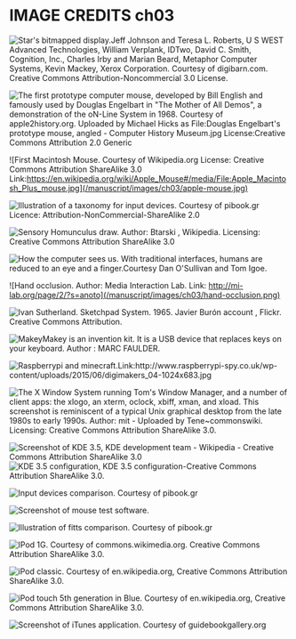 # IMAGE CREDITS ch03

![Star's bitmapped display.Jeff Johnson and Teresa L. Roberts, U S WEST Advanced Technologies, William Verplank, IDTwo, David C. Smith, Cognition, Inc., Charles Irby and Marian Beard, Metaphor Computer Systems, Kevin Mackey, Xerox Corporation. Courtesy of digibarn.com. Creative Commons Attribution-Noncommercial 3.0 License.](/manuscript/images/ch03/xerox-star.png)

![The first prototype computer mouse, developed by Bill English and famously used by Douglas Engelbart in "The Mother of All Demos", a demonstration of the oN-Line System in 1968. Courtesy of apple2history.org. Uploaded by Michael Hicks as File:Douglas Engelbart's prototype mouse, angled - Computer History Museum.jpg License:Creative Commons Attribution 2.0 Generic](/manuscript/images/ch03/Engelbart-mouse.jpg)

![First Macintosh Mouse. Courtesy of Wikipedia.org License: Creative Commons Attribution ShareAlike 3.0 Link:https://en.wikipedia.org/wiki/Apple_Mouse#/media/File:Apple_Macintosh_Plus_mouse.jpg](/manuscript/images/ch03/apple-mouse.jpg)

![Illustration of a taxonomy for input devices. Courtesy of pibook.gr Licence: Attribution-NonCommercial-ShareAlike 2.0](/manuscript/images/ch03/input-device-taxonomy.jpg)

![Sensory Homunculus draw. Author: Btarski , Wikipedia. Licensing: Creative Commons Attribution ShareAlike 3.0 ](/manuscript/images/ch03/Sensory_Homunculus.png)

![How the computer sees us. With traditional interfaces, humans are reduced to an eye and a finger.Courtesy Dan O'Sullivan and Tom Igoe.](/manuscript/images/ch03/igoefinger.png)

![Ηand occlusion. Author: Media Interaction Lab. Link: http://mi-lab.org/page/2/?s=anoto](/manuscript/images/ch03/hand-occlusion.png)

![Ivan Sutherland. Sketchpad System. 1965. Javier Burón account , Flickr. Creative Commons Attribution.](/manuscript/images/ch03/sketchpad.png)

![MakeyMakey is an invention kit. It is a USB device that replaces keys on your keyboard. Author : MARC FAULDER.](/manuscript/images/ch03/makey_makey_front.jpg)

![Raspberrypi and minecraft.Link:http://www.raspberrypi-spy.co.uk/wp-content/uploads/2015/06/digimakers_04-1024x683.jpg ](/manuscript/images/ch03/Minecraft-Pi.jpg)

![The X Window System running Tom's Window Manager, and a number of client apps: the xlogo, an xterm, oclock, xbiff, xman, and xload. This screenshot is reminiscent of a typical Unix graphical desktop from the late 1980s to early 1990s. Author: mit - Uploaded by Tene~commonswiki. Licensing: Creative Commons Attribution ShareAlike 3.0.](/manuscript/images/ch03/X-Window-System.png)

![Screenshot of KDE 3.5, KDE development team - Wikipedia - Creative Commons Attribution ShareAlike 3.0](/manuscript/images/ch03/menus-on-windows.png) ![KDE 3.5 configuration, KDE 3.5 configuration-Creative Commons Attribution ShareAlike 3.0.](/manuscript/images/ch03/menus-on-top.png)

![Input devices comparison. Courtesy of pibook.gr](/manuscript/images/ch03/input-comparison.png)

![Screenshot of mouse test software.](/manuscript/images/ch03/mouse-test-software.png)

![Illustration of fitts comparison. Courtesy of pibook.gr](/manuscript/images/ch03/fitts-comparison.jpg)

![IPod 1G. Courtesy of commons.wikimedia.org. Creative Commons Attribution ShareAlike 3.0.](/manuscript/images/ch03/Ipod_1G.png)

![iPod classic. Courtesy of en.wikipedia.org, Creative Commons Attribution ShareAlike 3.0.](/manuscript/images/ch03/IPod_classic.png)

![iPod touch 5th generation in Blue. Courtesy of en.wikipedia.org, Creative Commons Attribution ShareAlike 3.0.](/manuscript/images/ch03/IPod_touch_2G.png)

![Screenshot of iTunes application. Courtesy of guidebookgallery.org](/manuscript/images/ch03/itunes3.png)
